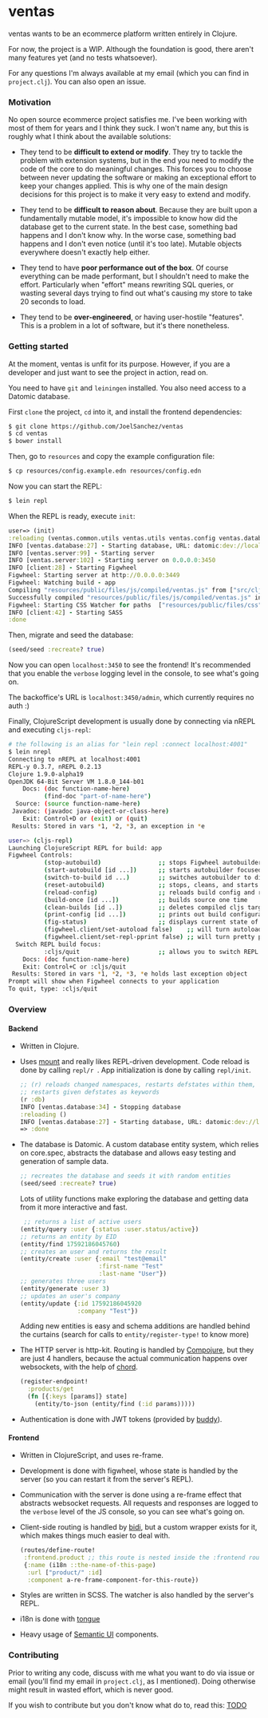 # ventas

ventas wants to be an ecommerce platform written entirely in Clojure.

For now, the project is a WIP. Although the foundation is good, there aren't many features yet (and no tests whatsoever).

For any questions I'm always available at my email (which you can find in `project.clj`). You can also open an issue.



### Motivation

No open source ecommerce project satisfies me. I've been working with most of them for years and I think they suck. I won't name any, but this is roughly what I think about the available solutions:

- They tend to be **difficult to extend or modify**. They try to tackle the problem with extension systems, but in the end you need to modify the code of the core to do meaningful changes. This forces you to choose between never updating the software or making an exceptional effort to keep your changes applied. This is why one of the main design decisions for this project is to make it very easy to extend and modify.

- They tend to be **difficult to reason about**. Because they are built upon a fundamentally mutable model, it's impossible to know how did the database get to the current state. In the best case, something bad happens and I don't know why. In the worse case, something bad happens and I don't even notice (until it's too late). Mutable objects everywhere doesn't exactly help either.

- They tend to have **poor performance out of the box**. Of course everything can be made performant, but I shouldn't need to make the effort. Particularly when "effort" means rewriting SQL queries, or wasting several days trying to find out what's causing my store to take 20 seconds to load.

- They tend to be **over-engineered**, or having user-hostile "features". This is a problem in a lot of software, but it's there nonetheless.





### Getting started

At the moment, ventas is unfit for its purpose. However, if you are a developer and just want to see the project in action, read on.

You need to have  `git` and `leiningen` installed. You also need access to a Datomic database.

First `clone` the project, `cd` into it, and install the frontend dependencies:

```bash
$ git clone https://github.com/JoelSanchez/ventas
$ cd ventas
$ bower install
```

Then, go to `resources` and copy the example configuration file:

```bash
$ cp resources/config.example.edn resources/config.edn
```

Now you can start the REPL:

```bash
$ lein repl
```

When the REPL is ready, execute `init`:

```clojure
user=> (init)
:reloading (ventas.common.utils ventas.utils ventas.config ventas.database ventas.database.schema ventas.database.entity ventas.entities.product-variation ventas.database.generators ventas.entities.i18n ventas.entities.brand ventas.plugin ventas.database.seed ventas.entity-test ventas.events repl ventas.entities.image-size ventas.paths ventas.entities.file ventas.server.ws ventas.logging ventas.server ventas.server-test ventas.auth ventas.entities.user ventas.test-tools ventas.database-test ventas.entities.product-taxonomy ventas.server.pagination ventas.utils.images ventas.server.api ventas.entities.configuration ventas.entities.address ventas.entities.product-term client ventas.plugins.featured-categories.core ventas.plugins.slider.core ventas.entities.order-line ventas.entities.order ventas.common.utils-test ventas.entities.resource ventas.entities.category ventas.entities.product ventas.entities.country ventas.entities.tax ventas.entities.state ventas.plugins.blog.core ventas.plugins.featured-products.core user)
INFO [ventas.database:27] - Starting database, URL: datomic:dev://localhost:4334/ventas
INFO [ventas.server:99] - Starting server
INFO [ventas.server:102] - Starting server on 0.0.0.0:3450
INFO [client:28] - Starting Figwheel
Figwheel: Starting server at http://0.0.0.0:3449
Figwheel: Watching build - app
Compiling "resources/public/files/js/compiled/ventas.js" from ["src/cljs" "src/cljc" "test/cljs" "test/cljc" "custom-lib"]...
Successfully compiled "resources/public/files/js/compiled/ventas.js" in 8.252 seconds.
Figwheel: Starting CSS Watcher for paths  ["resources/public/files/css"]
INFO [client:42] - Starting SASS
:done
```

Then, migrate and seed the database:

```clojure
(seed/seed :recreate? true)
```

Now you can open `localhost:3450` to see the frontend! It's recommended that you enable the `verbose` logging level in the console, to see what's going on.

The backoffice's URL is `localhost:3450/admin`, which currently requires no auth :)

Finally, ClojureScript development is usually done by connecting via nREPL and executing `cljs-repl`:

```bash
# the following is an alias for "lein repl :connect localhost:4001"
$ lein nrepl
Connecting to nREPL at localhost:4001
REPL-y 0.3.7, nREPL 0.2.13
Clojure 1.9.0-alpha19
OpenJDK 64-Bit Server VM 1.8.0_144-b01
    Docs: (doc function-name-here)
          (find-doc "part-of-name-here")
  Source: (source function-name-here)
 Javadoc: (javadoc java-object-or-class-here)
    Exit: Control+D or (exit) or (quit)
 Results: Stored in vars *1, *2, *3, an exception in *e

user=> (cljs-repl)
Launching ClojureScript REPL for build: app
Figwheel Controls:
          (stop-autobuild)                ;; stops Figwheel autobuilder
          (start-autobuild [id ...])      ;; starts autobuilder focused on optional ids
          (switch-to-build id ...)        ;; switches autobuilder to different build
          (reset-autobuild)               ;; stops, cleans, and starts autobuilder
          (reload-config)                 ;; reloads build config and resets autobuild
          (build-once [id ...])           ;; builds source one time
          (clean-builds [id ..])          ;; deletes compiled cljs target files
          (print-config [id ...])         ;; prints out build configurations
          (fig-status)                    ;; displays current state of system
          (figwheel.client/set-autoload false)    ;; will turn autoloading off
          (figwheel.client/set-repl-pprint false) ;; will turn pretty printing off
  Switch REPL build focus:
          :cljs/quit                      ;; allows you to switch REPL to another build
    Docs: (doc function-name-here)
    Exit: Control+C or :cljs/quit
 Results: Stored in vars *1, *2, *3, *e holds last exception object
Prompt will show when Figwheel connects to your application
To quit, type: :cljs/quit
```





### Overview

#### Backend

- Written in Clojure.

- Uses [mount](https://github.com/tolitius/mount) and really likes REPL-driven development. Code reload is done by calling `repl/r `. App initialization is done by calling `repl/init`.

  ```clojure
  ;; (r) reloads changed namespaces, restarts defstates within them, and optionally
  ;; restarts given defstates as keywords
  (r :db)
  INFO [ventas.database:34] - Stopping database
  :reloading ()
  INFO [ventas.database:27] - Starting database, URL: datomic:dev://localhost:4334/ventas
  => :done
  ```

- The database is Datomic. A custom database entity system, which relies on core.spec, abstracts the database and allows easy testing and generation of sample data.

  ```clojure
  ;; recreates the database and seeds it with random entities
  (seed/seed :recreate? true)
  ```
  Lots of utility functions make exploring the database and getting data from it more interactive and fast.

  ```clojure
   ;; returns a list of active users
  (entity/query :user {:status :user.status/active})
  ;; returns an entity by EID
  (entity/find 17592186045760)
  ;; creates an user and returns the result
  (entity/create :user {:email "test@email"
                        :first-name "Test"
                        :last-name "User"})
  ;; generates three users
  (entity/generate :user 3)
  ;; updates an user's company
  (entity/update {:id 17592186045920
                  :company "Test"})
  ```



  Adding new entities is easy and schema additions are handled behind the curtains (search for calls to `entity/register-type!` to know more)


- The HTTP server is http-kit. Routing is handled by [Compojure](https://github.com/weavejester/compojure), but they are just 4 handlers, because the actual communication happens over websockets, with the help of [chord](https://github.com/jarohen/chord). 

  ```clojure
  (register-endpoint!
    :products/get
    (fn [{:keys [params]} state]
      (entity/to-json (entity/find (:id params)))))
  ```

- Authentication is done with JWT tokens (provided by [buddy](https://github.com/funcool/buddy)).

#### Frontend

- Written in ClojureScript, and uses re-frame.

- Development is done with figwheel, whose state is handled by the server (so you can restart it from the server's REPL).

- Communication with the server is done using a re-frame effect that abstracts websocket requests. All requests and responses are logged to the `verbose` level of the JS console, so you can see what's going on. 

- Client-side routing is handled by [bidi](https://github.com/juxt/bidi), but a custom wrapper exists for it, which makes things much easier to deal with.

  ```clojure
  (routes/define-route!
   :frontend.product ;; this route is nested inside the :frontend route
   {:name (i18n ::the-name-of-this-page)
    :url ["product/" :id]
    :component a-re-frame-component-for-this-route})
  ```

- Styles are written in SCSS. The watcher is also handled by the server's REPL.

- i18n is done with [tongue](https://github.com/tonsky/tongue)

- Heavy usage of [Semantic UI](http://react.semantic-ui.com/) components.




### Contributing

Prior to writing any code, discuss with me what you want to do via issue or email (you'll find my email in `project.clj`, as I mentioned). Doing otherwise might result in wasted effort, which is never good.

If you wish to contribute but you don't know what do to, read this: [TODO](./TODO.md)